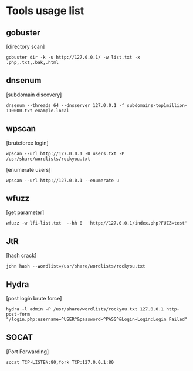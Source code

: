 # Tools usage list
## gobuster
[directory scan]
```console
gobuster dir -k -u http://127.0.0.1/ -w list.txt -x .php,.txt,.bak,.html
```
## dnsenum 
[subdomain discovery]
```console
dnsenum --threads 64 --dnsserver 127.0.0.1 -f subdomains-top1million-110000.txt example.local
```
## wpscan
[bruteforce login]
```console
wpscan --url http://127.0.0.1 -U users.txt -P /usr/share/wordlists/rockyou.txt
```
[enumerate users]
```console
wpscan --url http://127.0.0.1 --enumerate u
```
## wfuzz
[get parameter]
```console
wfuzz -w lfi-list.txt  --hh 0  'http://127.0.0.1/index.php?FUZZ=test'
```
## JtR
[hash crack]
```console
john hash --wordlist=/usr/share/wordlists/rockyou.txt
```
## Hydra 
[post login brute force]
```console
hydra -l admin -P /usr/share/wordlists/rockyou.txt 127.0.0.1 http-post-form "/login.php:username=^USER^&password=^PASS^&Login=Login:Login Failed"
```
## SOCAT
[Port Forwarding]
```console
socat TCP-LISTEN:80,fork TCP:127.0.0.1:80
```
